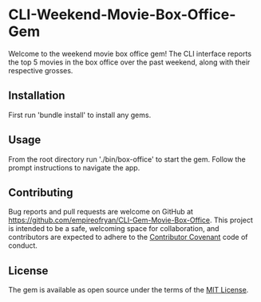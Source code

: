 # CLI-Weekend-Movie-Box-Office-Gem

Welcome to the weekend movie box office gem! The CLI interface reports the top 5 movies in the box office over the past weekend, along with their respective grosses.

## Installation

First run 'bundle install' to install any gems.

## Usage

From the root directory run './bin/box-office' to start the gem. Follow the prompt instructions to navigate the app.

## Contributing

Bug reports and pull requests are welcome on GitHub at https://github.com/empireofryan/CLI-Gem-Movie-Box-Office. This project is intended to be a safe, welcoming space for collaboration, and contributors are expected to adhere to the [Contributor Covenant](http://contributor-covenant.org) code of conduct.

## License

The gem is available as open source under the terms of the [MIT License](http://opensource.org/licenses/MIT).